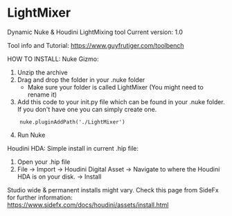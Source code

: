 # LightMixer
Dynamic Nuke & Houdini LightMixing tool
Current version: 1.0

Tool info and Tutorial:
https://www.guyfrutiger.com/toolbench

HOW TO INSTALL:
Nuke Gizmo:
1. Unzip the archive
2. Drag and drop the folder in your .nuke folder
    - Make sure your folder is called LightMixer (You might need to rename it)
3. Add this code to your init.py file which can be found in your .nuke folder. If you don't have one you can simply create one.
```
    nuke.pluginAddPath('./LightMixer')
```
4. Run Nuke

Houdini HDA: 
Simple install in current .hip file:
1. Open your .hip file 
2. File -> Import -> Houdini Digital Asset -> Navigate to where the Houdini HDA is on your disk. -> Install

Studio wide & permanent installs might vary. Check this page from SideFx for further information: 
https://www.sidefx.com/docs/houdini/assets/install.html




